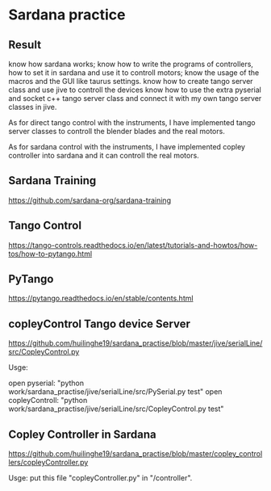 # Sardana practice

Result
---------------------------------------------------------------------------------------------------------------------------------------

   know how sardana works;
   know how to write the programs of controllers, how to set it in sardana and use it to controll motors;
   know the usage of the macros and the GUI like taurus settings.
   know how to create tango server class and use jive to controll the devices 
   know how to use the extra pyserial and socket c++ tango server class and connect it with my own tango server classes in jive. 
  
   As for direct tango control with the instruments, I have implemented tango server classes to controll the blender blades and the real motors. 
   
   As for sardana control with the instruments, I have implemented copley controller into sardana and it can controll the real motors.
   
  
Sardana Training
----------------------------------------------------
https://github.com/sardana-org/sardana-training

Tango Control
----------------------------------------------------
https://tango-controls.readthedocs.io/en/latest/tutorials-and-howtos/how-tos/how-to-pytango.html

PyTango 
------------------------------------------------------
https://pytango.readthedocs.io/en/stable/contents.html


copleyControl Tango device Server
-------------------------------------------------------

https://github.com/huilinghe19/sardana_practise/blob/master/jive/serialLine/src/CopleyControl.py


Usge: 

open pyserial: "python work/sardana_practise/jive/serialLine/src/PySerial.py test"
open copleyControll: "python work/sardana_practise/jive/serialLine/src/CopleyControl.py test"



Copley Controller in Sardana
---------------------------------------
https://github.com/huilinghe19/sardana_practise/blob/master/copley_controllers/copleyController.py

Usge: put this file "copleyController.py" in "/controller".

